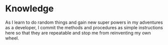 # Knowledge
As I learn to do random things and gain new super powers in my adventures as a developer, I commit the methods and procedures as simple instructions here so that they are repeatable and stop me from reinventing my own wheel.
